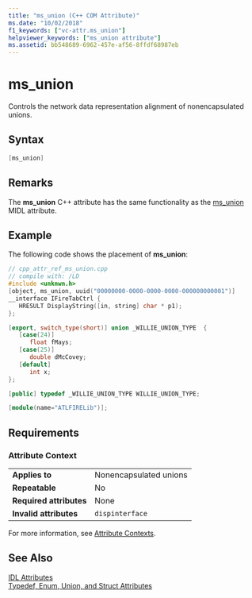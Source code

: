 ```yaml
---
title: "ms_union (C++ COM Attribute)"
ms.date: "10/02/2018"
f1_keywords: ["vc-attr.ms_union"]
helpviewer_keywords: ["ms_union attribute"]
ms.assetid: bb548689-6962-457e-af56-8ffdf68987eb
---
```

# ms_union

Controls the network data representation alignment of nonencapsulated unions.

## Syntax

```cpp
[ms_union]
```

## Remarks

The **ms_union** C++ attribute has the same functionality as the [ms_union](/windows/desktop/Midl/ms-union-attrib) MIDL attribute.

## Example

The following code shows the placement of **ms_union**:

```cpp
// cpp_attr_ref_ms_union.cpp
// compile with: /LD
#include <unknwn.h>
[object, ms_union, uuid("00000000-0000-0000-0000-000000000001")]
__interface IFireTabCtrl {
   HRESULT DisplayString([in, string] char * p1);
};

[export, switch_type(short)] union _WILLIE_UNION_TYPE  {
   [case(24)]
      float fMays;
   [case(25)]
      double dMcCovey;
   [default]
      int x;
};

[public] typedef _WILLIE_UNION_TYPE WILLIE_UNION_TYPE;

[module(name="ATLFIRELib")];
```

## Requirements

### Attribute Context

|||
|-|-|
|**Applies to**|Nonencapsulated unions|
|**Repeatable**|No|
|**Required attributes**|None|
|**Invalid attributes**|`dispinterface`|

For more information, see [Attribute Contexts](cpp-attributes-com-net.md#contexts).

## See Also

[IDL Attributes](idl-attributes.md)<br/>
[Typedef, Enum, Union, and Struct Attributes](typedef-enum-union-and-struct-attributes.md)